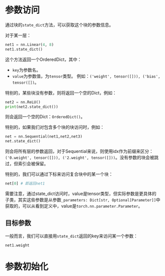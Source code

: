 # 参数访问
通过块的`state_dict`方法，可以获取这个块的参数信息。

对于某一层：
```python
net1 = nn.Linear(4, 8)
net1.state_dict()
```

这个方法返回一个OrderedDict，其中：
- `key`为参数名。
- `value`为参数值，为`tensor`类型。 
例如：`('weight', tensor([])), ('bias', tensor([])`。

特别的，某些块没有参数，则将返回一个空的Dict，例如：
```python
net2 = nn.ReLU()
print(net2.state_dict())
```
则会返回一个空的Dict：`OrderedDict()`。

特别的，如果我们对包含多个块的块访问时，例如：
```python
net = nn.Sequential(net1,net2,net3)
net.state_dict()
```

则会将所有层的参数返回，对于Sequential来说，则使用idx作为前缀来区分：`('0.weight', tensor([])), ('2.weight', tensor([]))`。没有参数的块会被跳过，但索引会被保留。

特别的，我们可以通过下标来访问复合块中的某一个块：
```python
net[0] # 即返回net1
```


需要注意，通过state_dict访问时，value是tensor类型，但实际参数是更具体的子类，其实这些参数是从参数`_parameters: Dict[str, Optional[Parameter]]`中获取的，可以从看到定义中，value是`torch.nn.parameter.Parameter`。

## 目标参数
一般而言，我们可以直接用`state_dict`返回的key来访问某一个参数：
```python
net1.weight
```


# 参数初始化